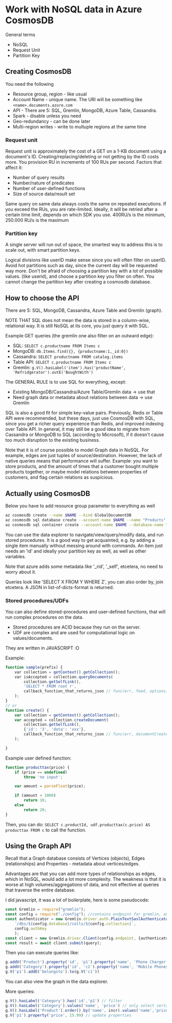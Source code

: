 # Work with NoSQL data in Azure CosmosDB

General terms

- NoSQL
- Request Unit
- Partition Key

## Creating CosmosDB

You need the following

- Resource group, region - like usual
- Account Name - unique name. The URI will be something like `<name>.documents.azure.com`
- API - There are 5: SQL, Gremlin, MongoDB, Azure Table, Cassandra.
- Spark - disable unless you need
- Geo-redundancy - can be done later
- Multi-region writes - write to multuple regions at the same time

### Request unit

Request unit is approximately the cost of a GET on a 1-KB document using a document's ID. Creating/replacing/deleting or not getting by the ID costs more. You provision RU in increments of 100 RUs per second. Factors that affect it:

- Number of query results
- Number/nature of predicates
- Number of user-defined functions
- Size of source data/result set

Same query on same data always costs the same on repeated executions. If you exceed the RUs, you are rate-limited. Ideally, it will be retried after a certain time limit, depends on which SDK you use. 400RU/s is the minimum, 250.000 RU/s is the maximum

### Partition key

A single server will run out of space, the smartest way to address this is to scale out, with smart partition keys.

Logical divisions like userID make sense since you will often filter on userID. Avoid hot partitions such as day, since the current day will be requested way more. Don't be afraid of choosing a partition key with a lot of possible values. (like userid), and choose a partition key you filter on often.
You cannot change the partition key after creating a cosmosdb database.

## How to choose the API

There are 5: SQL, MongoDB, Cassandra, Azure Table and Gremlin (graph).

NOTE THAT SQL does not mean the data is stored in a column-wise, relational way. It is still NoSQL at its core, you just query it with SQL.

Example GET queries (the gremlin one also filter on an outward edge):

- SQL: `SELECT c.productname FROM Items c`
- MongoDB: `db.Items.find({}, {productname:1,_id:0})`
- Cassandra: `SELECT productname FROM catalog.items`
- Table API: `SELECT c.productname FROM Items c`
- Gremlin: `g.V().hasLabel('item').has('productName', 'Refridgerator').outE('BoughtWith')`

The GENERAL RULE is to use SQL for everything, except:

- Existing MongoDB/Cassandra/Azure Table/Gremlin data -> use that
- Need graph data or metadata about relations between data -> use Gremlin

SQL is also a good fit for simple key-value pairs. Previously, Redis or Table API were recommended, but these days, just use CosmosDB with SQL, since you get a richer query experience than Redis, and improved indexing over Table API. In general, it may still be a good idea to migrate from Cassandra or MongoDB to SQL (according to Microsoft), if it doesn't cause too much disruption to the existing business.

Note that it is of course possible to model Graph data in NoSQL. For example, edges are just tuples of source/destination. However, the lack of native queries means that performance will suffer. Example: you want to store products, and the amount of times that a customer bought multiple products together, or maybe model relations between properties of customers, and flag certain relations as suspicious.

## Actually using CosmosDB

Below you have to add resource group parameter to everything as well

```bash
az cosmosdb create --name $NAME --kind GlobalDocumentDB
az cosmosdb sql database create --account-name $NAME --name "Products"
az cosmosdb sql container create --account-name $NAME --database-name "Products" --name "Clothing" --partition-key-path "/productID" throughput 1000
```

You can use the data explorer to navigate/view/query/modify data, and run stored procedures. It is a good way to get acquainted, e.g. by adding a single item manually without messing around with commands.
An item just needs an 'id' and ideally your partition key as well, as well as other variables.

Note that azure adds some metadata like '_rid', '_self', etcetera, no need to worry about it.

Queries look like 'SELECT X FROM Y WHERE Z', you can also order by, join etcetera. A JSON in list-of-dicts-format is returned.

### Stored procedures/UDFs

You can also define stored-procedures and user-defined functions, that will run complex procedures on the data.

- Stored procedures are ACID because they run on the server.
- UDF are complex and are used for computational logic on values/documents.

They are written in JAVASCRIPT :O

Example:

```javascript
function sample(prefix) {
    var collection = getContext().getCollection();
    var isAccepted = collection.queryDocuments(
        collection.getSelfLink(),
        'SELECT * FROM root r',
        callback_function_that_returns_json // func(err, feed, options) {}
    );
}
// or
function create() {
    var collection = getContext().getCollection();
    var accepted = collection.createDocument(
        collection.getSelfLink(),
        {'id': '3', 'data': 'xxx'},
        callback_function_that_returns_json // func(err, documentCreated) {}
    );

}
```

Example user defined function:

```javascript
function producttax(price) {
    if (price == undefined)
        throw 'no input';

    var amount = parseFloat(price);

    if (amount < 1000)
        return 10;
    else
        return 20;
}
```

Then, you can do: `SELECT c.productId, udf.producttax(c.price) AS producttax FROM c` to call the function.

## Using the Graph API

Recall that a Graph database consists of Vertices (objects), Edges (relationships) and Properties - metadata about vertices/edges.

Advantages are that you can add more types of relationships as edges, which in NoSQL, would add a lot more complexity. The weakness is that it is worse at high volumes/aggregations of data, and not effective at queries that traverse the entire database.

I did javascript, it was a lot of boilerplate, here is some pseudocode:

```javascript
const Gremlin = require("gremlin");
const config = require("./config"); //contains endpoint for gremlin, authkey, and database/collection
const authenticator = new Gremlin.driver.auth.PlainTextSaslAuthenticator(
    `/dbs/${config.database}/colls/${config.collection}`,
    config.authKey
    );
const client = new Gremlin.driver.Client(config.endpoint, {authenticator, ...})
const result = await client.submit(query);
```

Then you can execute queries like:

```javascript
g.addV('Product').property('id', 'p1').property('name', 'Phone Charger').property('price', 12.99)
g.addV('Category').property('id', 'c1').property('name', 'Mobile Phones')
g.V('p1').addE('belongsto').to(g.V('c1'))
```

You can also view the graph in the data explorer.

More queries:

```javascript
g.V().hasLabel('Category').has('id','p1') // filter
g.V().hasLabel('Category').values('name', 'price') // only select certain properties
g.V().hasLabel('Product').order().by('name', incr).values('name','price') // order by
g.V('p1').property('price', 15.99) // update properties
```
